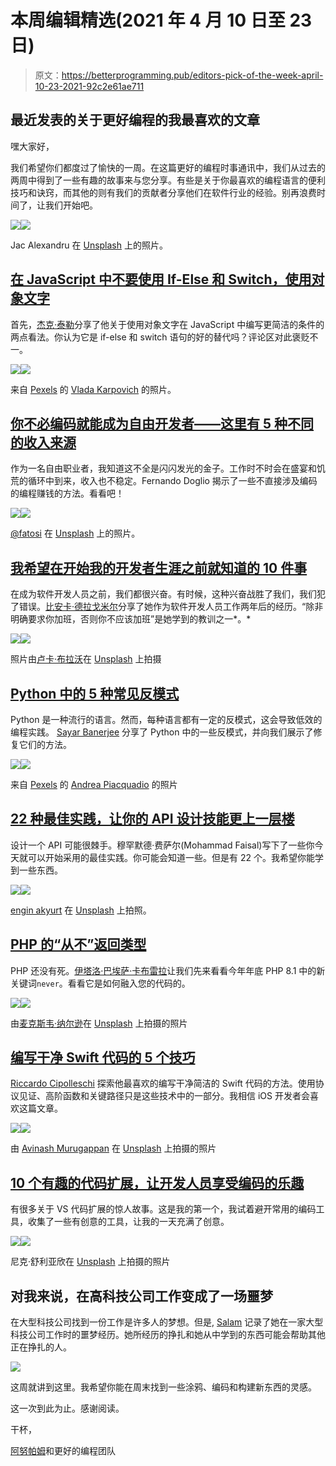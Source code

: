 # 本周编辑精选(2021 年 4 月 10 日至 23 日)

> 原文：<https://betterprogramming.pub/editors-pick-of-the-week-april-10-23-2021-92c2e61ae711>

## 最近发表的关于更好编程的我最喜欢的文章

嘿大家好，

我们希望你们都度过了愉快的一周。在这篇更好的编程时事通讯中，我们从过去的两周中得到了一些有趣的故事来与您分享。有些是关于你最喜欢的编程语言的便利技巧和诀窍，而其他的则有我们的贡献者分享他们在软件行业的经验。别再浪费时间了，让我们开始吧。

![](img/d52eb0c80b9c9e81c013e9ec915fdcbd.png)[![](img/2dfbbe2432a3699d9f10449a4bfdeaad.png)](https://betterprogramming.pub/dont-use-if-else-and-switch-in-javascript-use-object-literals-c54578566ba0)

Jac Alexandru 在 [Unsplash](https://unsplash.com/?utm_source=medium&utm_medium=referral) 上的照片。

## [在 JavaScript 中不要使用 If-Else 和 Switch，使用对象文字](/dont-use-if-else-and-switch-in-javascript-use-object-literals-c54578566ba0)

首先，[杰克·泰勒](https://medium.com/u/2b66cdc6a8bc?source=post_page-----92c2e61ae711--------------------------------)分享了他关于使用对象文字在 JavaScript 中编写更简洁的条件的两点看法。你认为它是 if-else 和 switch 语句的好的替代吗？评论区对此褒贬不一。

![](img/d52eb0c80b9c9e81c013e9ec915fdcbd.png)[![](img/9463e62d7d8617ae33081140cb896b2a.png)](https://betterprogramming.pub/you-dont-have-to-code-to-be-a-freelance-developer-here-are-5-alternative-income-streams-ae8cc39d9778)

来自 [Pexels](https://www.pexels.com/photo/woman-using-her-laptop-while-having-a-conversation-over-the-phone-4050316/?utm_content=attributionCopyText&utm_medium=referral&utm_source=pexels) 的 [Vlada Karpovich](https://www.pexels.com/@vlada-karpovich?utm_content=attributionCopyText&utm_medium=referral&utm_source=pexels) 的照片。

## [你不必编码就能成为自由开发者——这里有 5 种不同的收入来源](/you-dont-have-to-code-to-be-a-freelance-developer-here-are-5-alternative-income-streams-ae8cc39d9778)

作为一名自由职业者，我知道这不全是闪闪发光的金子。工作时不时会在盛宴和饥荒的循环中到来，收入也不稳定。Fernando Doglio 揭示了一些不直接涉及编码的编程赚钱的方法。看看吧！

![](img/d52eb0c80b9c9e81c013e9ec915fdcbd.png)[![](img/fcdc6392d65f43e492167878c58b3164.png)](https://betterprogramming.pub/10-things-i-wish-i-had-known-before-starting-my-developer-career-d13e99a47a7e)

[@fatosi](https://unsplash.com/@fatosi) 在 [Unsplash](https://unsplash.com/) 上的照片。

## [我希望在开始我的开发者生涯之前就知道的 10 件事](/10-things-i-wish-i-had-known-before-starting-my-developer-career-d13e99a47a7e)

在成为软件开发人员之前，我们都很兴奋。有时候，这种兴奋战胜了我们，我们犯了错误。[比安卡·德拉戈米尔](https://medium.com/u/e6dea663e8ef?source=post_page-----92c2e61ae711--------------------------------)分享了她作为软件开发人员工作两年后的经历。“除非明确要求你加班，否则你不应该加班”是她学到的教训之一*。*

![](img/d52eb0c80b9c9e81c013e9ec915fdcbd.png)[![](img/851f20cffb502956c96194e4d538c516.png)](https://betterprogramming.pub/5-common-anti-patterns-in-python-a9d6443fabe4)

照片由[卢卡·布拉沃](https://unsplash.com/@lucabravo?utm_source=medium&utm_medium=referral)在 [Unsplash](https://unsplash.com/?utm_source=medium&utm_medium=referral) 上拍摄

## [Python 中的 5 种常见反模式](/5-common-anti-patterns-in-python-a9d6443fabe4)

Python 是一种流行的语言。然而，每种语言都有一定的反模式，这会导致低效的编程实践。 [Sayar Banerjee](https://medium.com/u/9c7b7e60ff?source=post_page-----92c2e61ae711--------------------------------) 分享了 Python 中的一些反模式，并向我们展示了修复它们的方法。

![](img/d52eb0c80b9c9e81c013e9ec915fdcbd.png)[![](img/84500ddedd6cce49727bb047ff30cc2a.png)](https://betterprogramming.pub/22-best-practices-to-take-your-api-design-skills-to-the-next-level-65569b200b9)

来自 [Pexels](https://www.pexels.com/photo/man-in-red-polo-shirt-thought-a-good-idea-3779432/?utm_content=attributionCopyText&utm_medium=referral&utm_source=pexels) 的 [Andrea Piacquadio](https://www.pexels.com/@olly?utm_content=attributionCopyText&utm_medium=referral&utm_source=pexels) 的照片

## [22 种最佳实践，让你的 API 设计技能更上一层楼](/22-best-practices-to-take-your-api-design-skills-to-the-next-level-65569b200b9)

设计一个 API 可能很棘手。穆罕默德·费萨尔(Mohammad Faisal)写下了一些你今天就可以开始采用的最佳实践。你可能会知道一些。但是有 22 个。我希望你能学到一些东西。

![](img/d52eb0c80b9c9e81c013e9ec915fdcbd.png)[![](img/a6439eaa4ffa0f6b7e296a1ce849b407.png)](https://betterprogramming.pub/the-never-return-type-for-php-802fbe2fa303)

[engin akyurt](https://unsplash.com/@enginakyurt?utm_source=medium&utm_medium=referral) 在 [Unsplash](https://unsplash.com/?utm_source=medium&utm_medium=referral) 上拍照。

## [PHP 的“从不”返回类型](/the-never-return-type-for-php-802fbe2fa303)

PHP 还没有死。[伊塔洛·巴埃萨·卡布雷拉](https://medium.com/u/384ff2f05c19?source=post_page-----92c2e61ae711--------------------------------)让我们先来看看今年年底 PHP 8.1 中的新关键词`never`。看看它是如何融入您的代码的。

![](img/d52eb0c80b9c9e81c013e9ec915fdcbd.png)[![](img/19c331d6482cdc1481d566bb5d285bab.png)](https://betterprogramming.pub/5-tips-to-write-clean-swift-code-2ef287a11500)

由[麦克斯韦·纳尔逊](https://unsplash.com/@maxcodes?utm_source=medium&utm_medium=referral)在 [Unsplash](https://unsplash.com/?utm_source=medium&utm_medium=referral) 上拍摄的照片

## [编写干净 Swift 代码的 5 个技巧](/5-tips-to-write-clean-swift-code-2ef287a11500)

[Riccardo Cipolleschi](https://medium.com/u/4ebe4ef7da18?source=post_page-----92c2e61ae711--------------------------------) 探索他最喜欢的编写干净简洁的 Swift 代码的方法。使用协议见证、高阶函数和关键路径只是这些技术中的一部分。我相信 iOS 开发者会喜欢这篇文章。

![](img/d52eb0c80b9c9e81c013e9ec915fdcbd.png)[![](img/8bec4b37a341066b3a873c0af1fd45c9.png)](https://betterprogramming.pub/10-fun-vs-code-extensions-to-enjoy-coding-as-a-developer-c8754af65fd8)

由 [Avinash Murugappan](https://unsplash.com/@avinash27?utm_source=medium&utm_medium=referral) 在 [Unsplash](https://unsplash.com/?utm_source=medium&utm_medium=referral) 上拍摄的照片

## [10 个有趣的代码扩展，让开发人员享受编码的乐趣](/10-fun-vs-code-extensions-to-enjoy-coding-as-a-developer-c8754af65fd8)

有很多关于 VS 代码扩展的惊人故事。这是我的第一个，我试着避开常用的编码工具，收集了一些有创意的工具，让我的一天充满了创意。

![](img/d52eb0c80b9c9e81c013e9ec915fdcbd.png)[![](img/3bb267977356c85ef73f1ac07a17d19e.png)](https://betterprogramming.pub/working-in-a-big-tech-firm-turned-into-a-nightmare-for-me-befd5a56b85f)

尼克·舒利亚欣在 [Unsplash](https://unsplash.com/?utm_source=medium&utm_medium=referral) 上拍摄的照片

## 对我来说，在高科技公司工作变成了一场噩梦

在大型科技公司找到一份工作是许多人的梦想。但是, [Salam](https://medium.com/u/9698e26ec793?source=post_page-----92c2e61ae711--------------------------------) 记录了她在一家大型科技公司工作时的噩梦经历。她所经历的挣扎和她从中学到的东西可能会帮助其他正在挣扎的人。

![](img/d52eb0c80b9c9e81c013e9ec915fdcbd.png)

这周就讲到这里。我希望你能在周末找到一些涂鸦、编码和构建新东西的灵感。

这一次到此为止。感谢阅读。

干杯，

[阿努帕姆](https://medium.com/u/9833cc01f515?source=post_page-----92c2e61ae711--------------------------------)和更好的编程团队